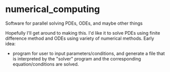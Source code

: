 # numerical_computing
Software for parallel solving PDEs, ODEs, and maybe other things

Hopefully I'll get around to making this. I'd like it to solve PDEs using finite difference method and ODEs using variety of numerical methods.
Early idea:
- program for user to input parameters/conditions, and generate a file that is interpreted by the "solver" program and the corresponding equation/conditions are solved.

